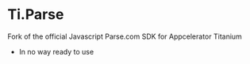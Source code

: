 Ti.Parse
========

Fork of the official Javascript Parse.com SDK for Appcelerator Titanium

* In no way ready to use
